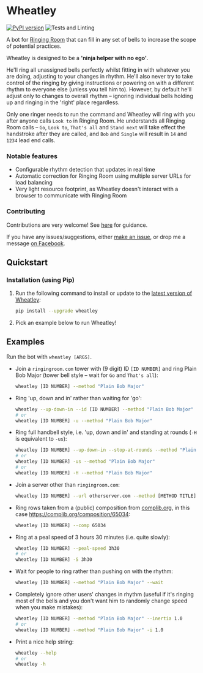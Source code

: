 # Wheatley
[![PyPI version](https://badge.fury.io/py/wheatley.svg)](https://badge.fury.io/py/wheatley)
![Tests and Linting](https://github.com/Kneasle/wheatley/workflows/Tests%20and%20Linting/badge.svg)

A bot for [Ringing Room](https://ringingroom.com/) that can fill in any set of bells to increase the scope of potential practices.

Wheatley is designed to be a **'ninja helper with no ego'**.

He'll ring all unassigned bells perfectly whilst fitting in with whatever you are doing, adjusting to
your changes in rhythm.
He'll also never try to take control of the ringing by giving instructions or powering on with a
different rhythm to everyone else (unless you tell him to).
However, by default he'll adjust only to changes to overall rhythm – ignoring individual
bells holding up and ringing in the 'right' place regardless.

Only one ringer needs to run the command and Wheatley will ring with you after anyone calls
`Look to` in Ringing Room.
He understands all Ringing Room calls – `Go`, `Look to`, `That's all` and `Stand next` will
take effect the handstroke after they are called, and `Bob` and `Single` will result in `14` and
`1234` lead end calls.

### Notable features
- Configurable rhythm detection that updates in real time
- Automatic correction for Ringing Room using multiple server URLs for load balancing
- Very light resource footprint, as Wheatley doesn't interact with a browser to communicate with Ringing Room

### Contributing
Contributions are very welcome!  See [here](CONTRIBUTING.md) for guidance.

If you have any issues/suggestions, either
[make an issue](https://github.com/Kneasle/ringing-room-bot/issues/new), or drop me a message
[on Facebook](https://www.facebook.com/kneasle.wh.71).


## Quickstart
### Installation (using Pip)
1. Run the following command to install or update to the
[latest version of Wheatley](https://pypi.org/project/wheatley/):
   ```bash
   pip install --upgrade wheatley
   ```

2. Pick an example below to run Wheatley!

## Examples
Run the bot with `wheatley [ARGS]`.

*   Join a `ringingroom.com` tower with (9 digit) ID `[ID NUMBER]` and ring Plain Bob Major (tower
    bell style – wait for `Go` and `That's all`):
    ```bash
    wheatley [ID NUMBER] --method "Plain Bob Major"
    ```

*   Ring 'up, down and in' rather than waiting for 'go':
    ```bash
    wheatley --up-down-in --id [ID NUMBER] --method "Plain Bob Major"
    # or
    wheatley [ID NUMBER] -u --method "Plain Bob Major"
    ```

*   Ring full handbell style, i.e. 'up, down and in' and standing at rounds (`-H` is
    equivalent to `-us`):
    ```bash
    wheatley [ID NUMBER] --up-down-in --stop-at-rounds --method "Plain Bob Major"
    # or
    wheatley [ID NUMBER] -us --method "Plain Bob Major"
    # or
    wheatley [ID NUMBER] -H --method "Plain Bob Major"
    ```

*   Join a server other than `ringingroom.com`:
    ```bash
    wheatley [ID NUMBER] --url otherserver.com --method [METHOD TITLE]
    ```

*   Ring rows taken from a (public) composition from [complib.org](http://complib.org/), in this
    case https://complib.org/composition/65034:
    ```bash
    wheatley [ID NUMBER] --comp 65034
    ```

*   Ring at a peal speed of 3 hours 30 minutes (i.e. quite slowly):
    ```bash
    wheatley [ID NUMBER] --peal-speed 3h30
    # or
    wheatley [ID NUMBER] -S 3h30
    ```

*   Wait for people to ring rather than pushing on with the rhythm:
    ```bash
    wheatley [ID NUMBER] --method "Plain Bob Major" --wait
    ```

*   Completely ignore other users' changes in rhythm (useful if it's ringing most of
    the bells and you don't want him to randomly change speed when you make mistakes):
    ```bash
    wheatley [ID NUMBER] --method "Plain Bob Major" --inertia 1.0
    # or
    wheatley [ID NUMBER] --method "Plain Bob Major" -i 1.0
    ```

*   Print a nice help string:
    ```bash
    wheatley --help
    # or
    wheatley -h
    ```
